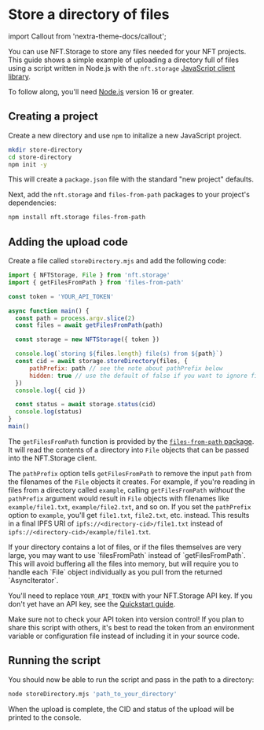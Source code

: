 # Store a directory of files

import Callout from 'nextra-theme-docs/callout';


You can use NFT.Storage to store any files needed for your NFT projects. This guide shows a simple example of uploading a directory full of files using a script written in Node.js with the `nft.storage` [JavaScript client library][reference-client-js].

To follow along, you'll need [Node.js](https://nodejs.org) version 16 or greater.

## Creating a project

Create a new directory and use `npm` to initalize a new JavaScript project.

```bash
mkdir store-directory
cd store-directory
npm init -y
```

This will create a `package.json` file with the standard "new project" defaults. 

Next, add the `nft.storage` and `files-from-path` packages to your project's dependencies:

```bash
npm install nft.storage files-from-path
```

## Adding the upload code

Create a file called `storeDirectory.mjs` and add the following code:

```js
import { NFTStorage, File } from 'nft.storage'
import { getFilesFromPath } from 'files-from-path'

const token = 'YOUR_API_TOKEN'

async function main() {
  const path = process.argv.slice(2)
  const files = await getFilesFromPath(path)

  const storage = new NFTStorage({ token })

  console.log(`storing ${files.length} file(s) from ${path}`)
  const cid = await storage.storeDirectory(files, {
      pathPrefix: path // see the note about pathPrefix below
      hidden: true // use the default of false if you want to ignore files that start with '.'
  })
  console.log({ cid })

  const status = await storage.status(cid)
  console.log(status)
}
main()
```

The `getFilesFromPath` function is provided by the [`files-from-path` package][npm-files-from-path]. It will read the contents of a directory into `File` objects that can be passed into the NFT.Storage client.

The `pathPrefix` option tells `getFilesFromPath` to remove the input `path` from the filenames of the `File` objects it creates. For example, if you're reading in files from a directory called `example`, calling `getFilesFromPath` _without_ the `pathPrefix` argument would result in `File` objects with filenames like `example/file1.txt`, `example/file2.txt`, and so on. If you set the `pathPrefix` option to `example`, you'll get `file1.txt`, `file2.txt`, etc. instead. This results in a final IPFS URI of `ipfs://<directory-cid>/file1.txt` instead of `ipfs://<directory-cid>/example/file1.txt`.

<Callout emoji="💡">
If your directory contains a lot of files, or if the files themselves are very large, you may want to use `filesFromPath` instead of `getFilesFromPath`. This will avoid buffering all the files into memory, but will require you to handle each `File` object individually as you pull from the returned `AsyncIterator`.
</Callout>

You'll need to replace `YOUR_API_TOKEN` with your NFT.Storage API key. If you don't yet have an API key, see the [Quickstart guide][quickstart].

<Callout emoji="⚠️">
Make sure not to check your API token into version control! If you plan to share this script with others, it's best to read the token from an environment variable or configuration file instead of including it in your source code.
</Callout>



## Running the script

You should now be able to run the script and pass in the path to a directory:

```bash
node storeDirectory.mjs 'path_to_your_directory'
```

When the upload is complete, the CID and status of the upload will be printed to the console.

[quickstart]: /docs/
[reference-client-js]: /docs/client/lib

[npm-files-from-path]: https://www.npmjs.com/package/files-from-path